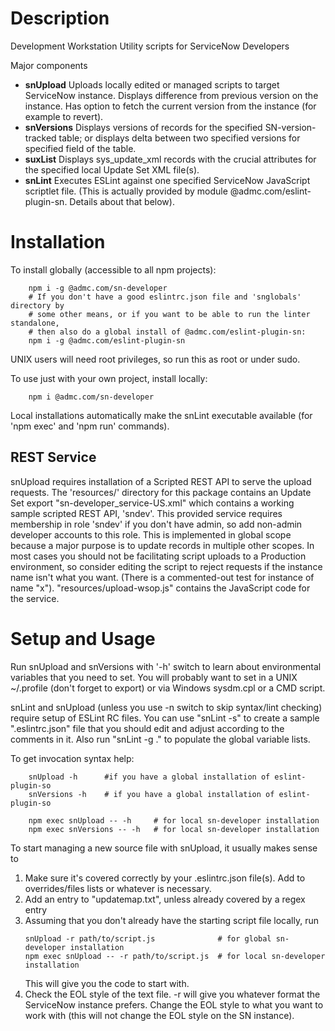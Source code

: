 # Description
Development Workstation Utility scripts for ServiceNow Developers

Major components
* **snUpload**  Uploads locally edited or managed scripts to target ServiceNow instance.
                Displays difference from previous version on the instance.
                Has option to fetch the current version from the instance (for example to revert).
* **snVersions**  Displays versions of records for the specified SN-version-tracked table;
                  or displays delta between two specified versions for specified field of the table.
* **suxList**  Displays sys_update_xml records with the crucial attributes for the specified local
               Update Set XML file(s).
* **snLint**  Executes ESLint against one specified ServiceNow JavaScript scriptlet file.
              (This is actually provided by module @admc.com/eslint-plugin-sn.
              Details about that below).

# Installation
To install globally (accessible to all npm projects):
```
    npm i -g @admc.com/sn-developer
    # If you don't have a good eslintrc.json file and 'snglobals' directory by
    # some other means, or if you want to be able to run the linter standalone,
    # then also do a global install of @admc.com/eslint-plugin-sn:
    npm i -g @admc.com/eslint-plugin-sn
```
UNIX users will need root privileges, so run this as root or under sudo.

To use just with your own project, install locally:
```
    npm i @admc.com/sn-developer
```
Local installations automatically make the snLint executable available (for
'npm exec' and 'npm run' commands).

##  REST Service
snUpload requires installation of a Scripted REST API to serve the upload requests.
The 'resources/' directory for this package contains an Update Set export
"sn-developer_service-US.xml" which contains a working sample scripted REST API, 'sndev'.
This provided service requires membership in role 'sndev' if you don't have admin,
so add non-admin developer accounts to this role.
This is implemented in global scope because a major purpose is to update records in multiple
other scopes.
In most cases you should not be facilitating script uploads to a Production environment, so
consider editing the script to reject requests if the instance name isn't what you want.
(There is a commented-out test for instance of name "x").
"resources/upload-wsop.js" contains the JavaScript code for the service.

# Setup and Usage

Run snUpload and snVersions with '-h' switch to learn about environmental variables that you
need to set.
You will probably want to set in a UNIX ~/.profile (don't forget to export) or via Windows
sysdm.cpl or a CMD script.

snLint and snUpload (unless you use -n switch to skip syntax/lint checking)
require setup of ESLint RC files.
You can use "snLint -s" to create a sample ".eslintrc.json" file that you should
edit and adjust according to the comments in it.
Also run "snLint -g ." to populate the global variable lists.

To get invocation syntax help:
```
    snUpload -h      #if you have a global installation of eslint-plugin-so 
    snVersions -h    # if you have a global installation of eslint-plugin-so

    npm exec snUpload -- -h     # for local sn-developer installation
    npm exec snVersions -- -h   # for local sn-developer installation
```

To start managing a new source file with snUpload, it usually makes sense to
1. Make sure it's covered correctly by your .eslintrc.json file(s).
   Add to overrides/files lists or whatever is necessary.
1. Add an entry to "updatemap.txt", unless already covered by a regex entry
1. Assuming that you don't already have the starting script file locally, run
    ```
    snUpload -r path/to/script.js              # for global sn-developer installation
    npm exec snUpload -- -r path/to/script.js  # for local sn-developer installation
    ```
    This will give you the code to start with.
1. Check the EOL style of the text file.  -r will give you whatever format the ServiceNow
   instance prefers.  Change the EOL style to what you want to work with (this will not change
   the EOL style on the SN instance).

